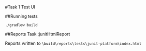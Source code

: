 #Task 1 Test UI

##Running tests

`./gradlew build`

##Reports
Task :junitHtmlReport 

Reports written to `\build\reports\tests\junit-platform\index.html`
